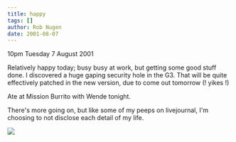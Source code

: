 ```yaml
---
title: happy
tags: []
author: Rob Nugen
date: 2001-08-07
---
```


<p class=date>10pm Tuesday 7 August 2001</p>

<p>Relatively happy today; busy busy at work, but
getting some good stuff done.  I discovered a huge
gaping security hole in the G3.  That will be quite
effectively patched in the new version, due to come
out tomorrow (! yikes !)</p>

<p>Ate at Mission Burrito with Wende tonight.</p>

<p>There's more going on, but like some of my peeps on
livejournal, I'm choosing to not disclose each detail
of my life.</p>

<p><img src="/images/rob/wL-ROB.gif"/></p>
